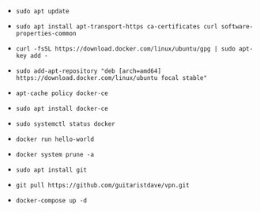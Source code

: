 - ```sudo apt update```
- ```sudo apt install apt-transport-https ca-certificates curl software-properties-common```
- ```curl -fsSL https://download.docker.com/linux/ubuntu/gpg | sudo apt-key add -```
- ```sudo add-apt-repository "deb [arch=amd64] https://download.docker.com/linux/ubuntu focal stable"```
- ```apt-cache policy docker-ce```
- ```sudo apt install docker-ce```
- ```sudo systemctl status docker```
- ```docker run hello-world```
- ```docker system prune -a```

- ```sudo apt install git```
- ```git pull https://github.com/guitaristdave/vpn.git```
- ```docker-compose up -d```
